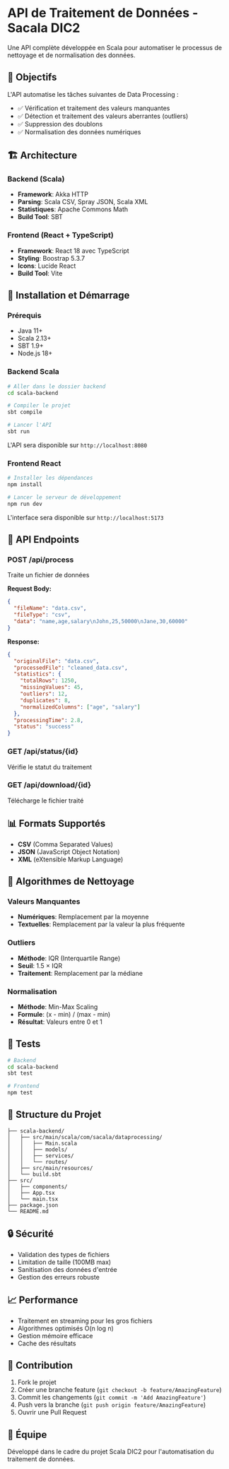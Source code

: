 # API de Traitement de Données - Sacala DIC2

Une API complète développée en Scala pour automatiser le processus de nettoyage et de normalisation des données.

## 🎯 Objectifs

L'API automatise les tâches suivantes de Data Processing :
- ✅ Vérification et traitement des valeurs manquantes
- ✅ Détection et traitement des valeurs aberrantes (outliers)
- ✅ Suppression des doublons
- ✅ Normalisation des données numériques

## 🏗️ Architecture

### Backend (Scala)
- **Framework**: Akka HTTP
- **Parsing**: Scala CSV, Spray JSON, Scala XML
- **Statistiques**: Apache Commons Math
- **Build Tool**: SBT

### Frontend (React + TypeScript)
- **Framework**: React 18 avec TypeScript
- **Styling**: Boostrap 5.3.7
- **Icons**: Lucide React
- **Build Tool**: Vite

## 🚀 Installation et Démarrage

### Prérequis
- Java 11+
- Scala 2.13+
- SBT 1.9+
- Node.js 18+

### Backend Scala

```bash
# Aller dans le dossier backend
cd scala-backend

# Compiler le projet
sbt compile

# Lancer l'API
sbt run
```

L'API sera disponible sur `http://localhost:8080`

### Frontend React

```bash
# Installer les dépendances
npm install

# Lancer le serveur de développement
npm run dev
```

L'interface sera disponible sur `http://localhost:5173`

## 📡 API Endpoints

### POST /api/process
Traite un fichier de données

**Request Body:**
```json
{
  "fileName": "data.csv",
  "fileType": "csv",
  "data": "name,age,salary\nJohn,25,50000\nJane,30,60000"
}
```

**Response:**
```json
{
  "originalFile": "data.csv",
  "processedFile": "cleaned_data.csv",
  "statistics": {
    "totalRows": 1250,
    "missingValues": 45,
    "outliers": 12,
    "duplicates": 8,
    "normalizedColumns": ["age", "salary"]
  },
  "processingTime": 2.8,
  "status": "success"
}
```

### GET /api/status/{id}
Vérifie le statut du traitement

### GET /api/download/{id}
Télécharge le fichier traité

## 📊 Formats Supportés

- **CSV** (Comma Separated Values)
- **JSON** (JavaScript Object Notation)
- **XML** (eXtensible Markup Language)

## 🔧 Algorithmes de Nettoyage

### Valeurs Manquantes
- **Numériques**: Remplacement par la moyenne
- **Textuelles**: Remplacement par la valeur la plus fréquente

### Outliers
- **Méthode**: IQR (Interquartile Range)
- **Seuil**: 1.5 × IQR
- **Traitement**: Remplacement par la médiane

### Normalisation
- **Méthode**: Min-Max Scaling
- **Formule**: (x - min) / (max - min)
- **Résultat**: Valeurs entre 0 et 1

## 🧪 Tests

```bash
# Backend
cd scala-backend
sbt test

# Frontend
npm test
```

## 📁 Structure du Projet

```
├── scala-backend/
│   ├── src/main/scala/com/sacala/dataprocessing/
│   │   ├── Main.scala
│   │   ├── models/
│   │   ├── services/
│   │   └── routes/
│   ├── src/main/resources/
│   └── build.sbt
├── src/
│   ├── components/
│   ├── App.tsx
│   └── main.tsx
├── package.json
└── README.md
```

## 🔒 Sécurité

- Validation des types de fichiers
- Limitation de taille (100MB max)
- Sanitisation des données d'entrée
- Gestion des erreurs robuste

## 📈 Performance

- Traitement en streaming pour les gros fichiers
- Algorithmes optimisés O(n log n)
- Gestion mémoire efficace
- Cache des résultats

## 🤝 Contribution

1. Fork le projet
2. Créer une branche feature (`git checkout -b feature/AmazingFeature`)
3. Commit les changements (`git commit -m 'Add AmazingFeature'`)
4. Push vers la branche (`git push origin feature/AmazingFeature`)
5. Ouvrir une Pull Request

## 👥 Équipe

Développé dans le cadre du projet Scala DIC2 pour l'automatisation du traitement de données.
